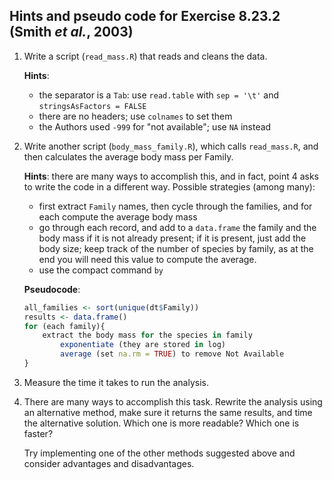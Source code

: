 ## Hints and pseudo code for Exercise 8.23.2 (Smith *et al.*, 2003)

1. Write a script (`read_mass.R`) that reads and cleans the data.

	**Hints**:

	- the separator is a `Tab`: use `read.table` with `sep = '\t'` and `stringsAsFactors = FALSE`
	- there are no headers; use `colnames` to set them
	- the Authors used `-999` for "not available"; use `NA` instead

2. Write another script (`body_mass_family.R`), which calls `read_mass.R`, and then calculates the average body mass per Family.

	**Hints**: there are many ways to accomplish this, and in fact, point 4 asks to write the code in a different way. Possible strategies (among many):

	- first extract `Family` names, then cycle through the families, and for each compute the average body mass
	- go through each record, and add to a `data.frame` the family and the body mass if it is not already present; if it is present, just add the body size; keep track of the number of species by family, as at the end you will need this value to compute the average.
	- use the compact command `by`

	**Pseudocode**:

	```r
	all_families <- sort(unique(dt$Family))
	results <- data.frame()
	for (each family){
	    extract the body mass for the species in family
            exponentiate (they are stored in log)
            average (set na.rm = TRUE) to remove Not Available
	}
	```
3. Measure the time it takes to run the analysis.

4. There are many ways to accomplish this task. Rewrite the analysis using an alternative method, make sure it returns the same results, and time the alternative solution. Which one is more readable? Which one is faster?

	Try implementing one of the other methods suggested above and consider advantages and disadvantages.

